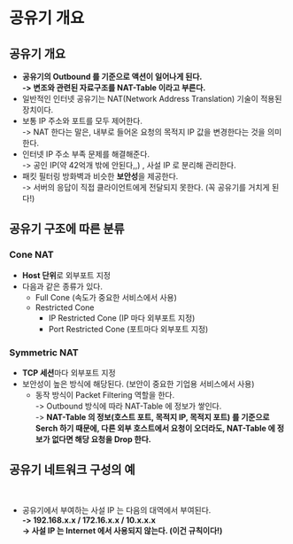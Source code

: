 # 공유기 개요

## 공유기 개요

* **공유기의 Outbound 를 기준으로 액션이 일어나게 된다.** \
  **-> 변조와 관련된 자료구조를 NAT-Table 이라고 부른다.**&#x20;
* 일반적인 인터넷 공유기는 NAT(Network Address Translation) 기술이 적용된 장치이다.&#x20;
* 보통 IP 주소와 포트를 모두 제어한다. \
  \-> NAT 한다는 말은, 내부로 들어온 요청의 목적지 IP 값을 변경한다는 것을 의미한다.
* 인터넷 IP 주소 부족 문제를 해결해준다.\
  \-> 공인 IP(약 42억개 밖에 안된다,,) , 사설 IP 로 분리해 관리한다.
* 패킷 필터링 방화벽과 비슷한 **보안성**을 제공한다. \
  \-> 서버의 응답이 직접 클라이언트에게 전달되지 못한다. (꼭 공유기를 거치게 된다!)

## 공유기 구조에 따른 분류&#x20;

### Cone NAT

* **Host 단위**로 외부포트 지정&#x20;
* 다음과 같은 종류가 있다.&#x20;
  * Full Cone (속도가 중요한 서비스에서 사용)
  * Restricted Cone
    * IP Restricted Cone (IP 마다 외부포트 지정)
    * Port Restricted Cone (포트마다 외부포트 지정)

### Symmetric NAT

* **TCP 세션**마다 외부포트 지정
* 보안성이 높은 방식에 해당된다. (보안이 중요한 기업용 서비스에서 사용)
  * 동작 방식이 Packet Filtering 역할을 한다. \
    \-> Outbound 방식에 따라 NAT-Table 에 정보가 쌓인다. \
    \-> **NAT-Table 의 정보(호스트 포트, 목적지 IP, 목적지 포트) 를 기준으로 Serch 하기 때문에, 다른 외부 호스트에서 요청이 오더라도, NAT-Table 에 정보가 없다면 해당 요청을 Drop 한다.**&#x20;

## 공유기 네트워크 구성의 예

<figure><img src="../../../.gitbook/assets/스크린샷 2024-01-13 16.10.04.png" alt=""><figcaption></figcaption></figure>

* 공유기에서 부여하는 사설 IP 는 다음의 대역에서 부여된다. \
  **-> 192.168.x.x / 172.16.x.x / 10.x.x.x**\
  **-> 사설 IP 는 Internet 에서 사용되지 않는다. (이건 규칙이다!)**
